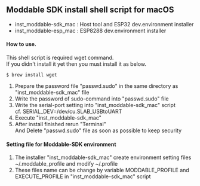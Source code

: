 ## Moddable SDK install shell script for macOS

* inst_moddable-sdk_mac : Host tool and ESP32 dev.environment installer
* inst_moddable-esp_mac : ESP8288 dev.environment installer

#### How to use.
This shell script is required wget command. <br />
If you didn't install it yet then you must install it as below.
 ```
$ brew install wget
```
1. Prepare the password file "passwd.sudo" in the same directory as "inst_moddable-sdk_mac" file
1. Write the password of sudo-command into "passwd.sudo" file
1. Write the serial-port setting into "inst_moddable-sdk_mac" script<br />
 cf. SERIAL_DEV=/dev/cu.SLAB_USBtoUART
1. Execute "inst_moddable-sdk_mac"<br />
1. After install finished rerun "Terminal"<br />
And Delete "passwd.sudo" file as soon as possible to keep security

#### Setting file for Moddable-SDK environment
1. The installer "inst_moddable-sdk_mac" create environment setting files ~/.moddable_profile  and modify ~/.profile
2. These files name can be change by variable MODDABLE_PROFILE and EXECUTE_PROFILE in "inst_moddable-sdk_mac" script
